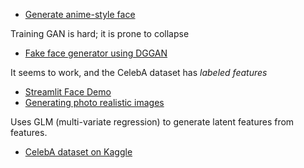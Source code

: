 
* [Generate anime-style face](https://towardsdatascience.com/generate-anime-style-face-using-dcgan-and-explore-its-latent-feature-representation-ae0e905f3974)

Training GAN is hard; it is prone to collapse


* [Fake face generator using DGGAN](https://morioh.com/p/93609ebc63df)

It seems to work, and the CelebA dataset has _labeled features_


* [Streamlit Face Demo](https://github.com/streamlit/demo-face-gan)
* [Generating photo realistic images](https://blog.insightdatascience.com/generating-custom-photo-realistic-faces-using-ai-d170b1b59255)

Uses GLM (multi-variate regression) to generate latent features from features.


* [CelebA dataset on Kaggle](https://www.kaggle.com/datasets/jessicali9530/celeba-dataset)
